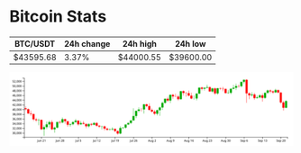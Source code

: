 # Bitcoin Stats

BTC/USDT|24h change|24h high|24h low|
|---|---|---|---|
|$43595.68|3.37%|$44000.55|$39600.00|

<img src="./chart.svg">
